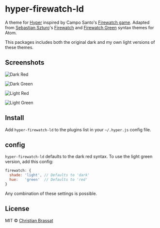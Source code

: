 # hyper-firewatch-ld

A theme for [Hyper](https://hyper.is/) inspired by Campo Santo's [Firewatch game](http://www.firewatchgame.com/). Adapted from [Sebastian Szturo](https://github.com/SebastianSzturo)'s [Firewatch](https://atom.io/themes/firewatch-syntax) and [Firewatch Green](https://atom.io/themes/firewatch-green-syntax) syntax themes for Atom.

This packages includes both the original dark and my own light versions of these themes.

## Screenshots

![Dark Red](http://imgur.com/YjfK9gH.png)

![Dark Green](http://imgur.com/X5JcBft.png)

![Light Red](http://imgur.com/xPu4Mrx.png)

![Light Green](http://imgur.com/uXH2CNk.png)

## Install

Add `hyper-firewatch-ld` to the plugins list in your `~/.hyper.js` config file.

## config

`hyper-firewatch-ld` defaults to the dark red syntax. To use the light green version, add this config:

``` js
firewatch: {
  shade: 'light', // Defaults to 'dark'
  hue:   'green'  // Defaults to 'red'
}
```

Any combination of these settings is possible.

## License

MIT © [Christian Brassat](https://github.com/crshd)
